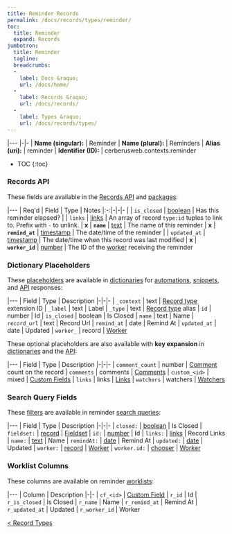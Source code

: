 ```yaml
---
title: Reminder Records
permalink: /docs/records/types/reminder/
toc:
  title: Reminder
  expand: Records
jumbotron:
  title: Reminder
  tagline: 
  breadcrumbs:
  -
    label: Docs &raquo;
    url: /docs/home/
  -
    label: Records &raquo;
    url: /docs/records/
  -
    label: Types &raquo;
    url: /docs/records/types/
---
```


|---
|-|-
| **Name (singular):** | Reminder
| **Name (plural):** | Reminders
| **Alias (uri):** | reminder
| **Identifier (ID):** | cerberusweb.contexts.reminder

* TOC
{:toc}

### Records API

These fields are available in the [Records API](/docs/api/endpoints/records/) and [packages](/docs/packages/):

|---
| Req'd | Field | Type | Notes
|:-:|-|-|-
|   | `is_closed` | [boolean](/docs/records/fields/types/boolean/) | Has this reminder elapsed? 
|   | `links` | [links](/docs/records/fields/types/links/) | An array of record `type:id` tuples to link to. Prefix with `-` to unlink. 
| **x** | **`name`** | [text](/docs/records/fields/types/text/) | The name of this reminder 
| **x** | **`remind_at`** | [timestamp](/docs/records/fields/types/timestamp/) | The date/time of the reminder 
|   | `updated_at` | [timestamp](/docs/records/fields/types/timestamp/) | The date/time when this record was last modified 
| **x** | **`worker_id`** | [number](/docs/records/fields/types/number/) | The ID of the [worker](/docs/records/types/worker/) receiving the reminder 

### Dictionary Placeholders

These [placeholders](/docs/scripting/variables/#placeholders) are available in [dictionaries](/docs/guide/developers/dictionaries/) for [automations](/docs/automations/), [snippets](/docs/snippets/), and [API](/docs/api/) responses:

|---
| Field | Type | Description
|-|-|-
| `_context` | text | [Record type](/docs/records/types/) extension ID
| `_label` | text | Label
| `_type` | text | [Record type](/docs/records/types/) alias
| `id` | number | Id
| `is_closed` | boolean | Is Closed
| `name` | text | Name
| `record_url` | text | Record Url
| `remind_at` | date | Remind At
| `updated_at` | date | Updated
| `worker_` | record | [Worker](/docs/records/types/worker/)

These optional placeholders are also available with **key expansion** in [dictionaries](/docs/guide/developers/dictionaries/#key-expansion) and the [API](/docs/api/responses/#expanding-keys-in-api-requests):

|---
| Field | Type | Description
|-|-|-
| `comment_count` | number | [Comment](/docs/records/types/comments/) count on the record
| `comments` | comments | [Comments](/docs/guide/developers/dictionaries/#key-expansion)
| `custom_<id>` | mixed | [Custom Fields](/docs/guide/developers/dictionaries/#key-expansion)
| `links` | links | [Links](/docs/guide/developers/dictionaries/#key-expansion)
| `watchers` | watchers | [Watchers](/docs/guide/developers/dictionaries/#key-expansion)
	
### Search Query Fields

These [filters](/docs/search/#filters) are available in reminder [search queries](/docs/search/):

|---
| Field | Type | Description
|-|-|-
| `closed:` | [boolean](/docs/search/#booleans) | Is Closed
| `fieldset:` | [record](/docs/search/#deep-search) | [Fieldset](/docs/records/types/custom_fieldset/)
| `id:` | [number](/docs/search/#numbers) | Id
| `links:` | [links](/docs/search/#links) | Record Links
| `name:` | [text](/docs/search/#text) | Name
| `remindAt:` | [date](/docs/search/#dates) | Remind At
| `updated:` | [date](/docs/search/#dates) | Updated
| `worker:` | [record](/docs/search/#deep-search) | [Worker](/docs/records/types/worker/)
| `worker.id:` | [chooser](/docs/search/#choosers) | [Worker](/docs/records/types/worker/)
	
### Worklist Columns

These columns are available on reminder [worklists](/docs/worklists/):

|---
| Column | Description
|-|-
| `cf_<id>` | [Custom Field](/docs/records/types/custom_field/)
| `r_id` | Id
| `r_is_closed` | Is Closed
| `r_name` | Name
| `r_remind_at` | Remind At
| `r_updated_at` | Updated
| `r_worker_id` | Worker

<div class="section-nav">
	<div class="left">
		<a href="/docs/records/types/" class="prev">&lt; Record Types</a>
	</div>
	<div class="right align-right">
	</div>
</div>
<div class="clear"></div>